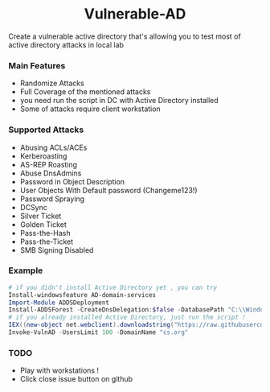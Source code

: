 <h1 align="center">
  Vulnerable-AD
  <br>
</h1>

Create a vulnerable active directory that's allowing you to test most of active directory attacks in local lab

### Main Features
- Randomize Attacks
- Full Coverage of the mentioned attacks
- you need run the script in DC with Active Directory installed 
- Some of attacks require client workstation
  
### Supported Attacks
- Abusing ACLs/ACEs
- Kerberoasting
- AS-REP Roasting
- Abuse DnsAdmins
- Password in Object Description
- User Objects With Default password (Changeme123!)
- Password Spraying
- DCSync
- Silver Ticket
- Golden Ticket 
- Pass-the-Hash
- Pass-the-Ticket
- SMB Signing Disabled

### Example
```powershell
# if you didn't install Active Directory yet , you can try 
Install-windowsfeature AD-domain-services
Import-Module ADDSDeployment
Install-ADDSForest -CreateDnsDelegation:$false -DatabasePath "C:\\Windows\\NTDS" -DomainMode "7" -DomainName "cs.org" -DomainNetbiosName "cs" -ForestMode "7" -InstallDns:$true -LogPath "C:\\Windows\\NTDS" -NoRebootOnCompletion:$false -SysvolPath "C:\\Windows\\SYSVOL" -Force:$true
# if you already installed Active Directory, just run the script !
IEX((new-object net.webclient).downloadstring("https://raw.githubusercontent.com/wazehell/vulnerable-AD/master/vulnad.ps1"));
Invoke-VulnAD -UsersLimit 100 -DomainName "cs.org"
```

### TODO
- Play with workstations !
- Click close issue button on github
